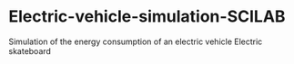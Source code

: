# Electric-vehicle-simulation-SCILAB
Simulation of the energy consumption of an electric vehicle   Electric skateboard
